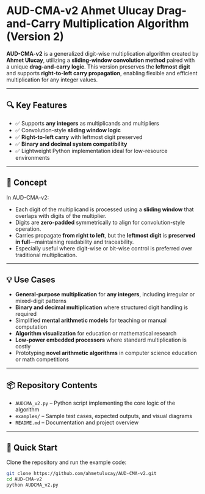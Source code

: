 # AUD-CMA-v2 Ahmet Ulucay Drag-and-Carry Multiplication Algorithm (Version 2)

**AUD-CMA-v2** is a generalized digit-wise multiplication algorithm created by **Ahmet Ulucay**, utilizing a **sliding-window convolution method** paired with a unique **drag-and-carry logic**. This version preserves the **leftmost digit** and supports **right-to-left carry propagation**, enabling flexible and efficient multiplication for any integer values.

---

## 🔍 Key Features

- ✅ Supports **any integers** as multiplicands and multipliers
- ✅ Convolution-style **sliding window logic**
- ✅ **Right-to-left carry** with leftmost digit preserved
- ✅ **Binary and decimal system compatibility**
- ✅ Lightweight Python implementation ideal for low-resource environments

---

## 🧠 Concept

In AUD-CMA-v2:
- Each digit of the multiplicand is processed using a **sliding window** that overlaps with digits of the multiplier.
- Digits are **zero-padded** symmetrically to align for convolution-style operation.
- Carries propagate **from right to left**, but the **leftmost digit** is **preserved in full**—maintaining readability and traceability.
- Especially useful where digit-wise or bit-wise control is preferred over traditional multiplication.

---

## 💡 Use Cases

- **General-purpose multiplication** for **any integers**, including irregular or mixed-digit patterns
- **Binary and decimal multiplication** where structured digit handling is required
- Simplified **mental arithmetic models** for teaching or manual computation
- **Algorithm visualization** for education or mathematical research
- **Low-power embedded processors** where standard multiplication is costly
- Prototyping **novel arithmetic algorithms** in computer science education or math competitions

---

## 📦 Repository Contents

- `AUDCMA_v2.py` – Python script implementing the core logic of the algorithm
- `examples/` – Sample test cases, expected outputs, and visual diagrams
- `README.md` – Documentation and project overview

---

## 🚀 Quick Start

Clone the repository and run the example code:

```bash
git clone https://github.com/ahmetulucay/AUD-CMA-v2.git
cd AUD-CMA-v2
python AUDCMA_v2.py
